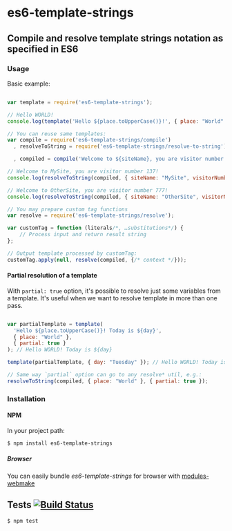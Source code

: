 # es6-template-strings
## Compile and resolve template strings notation as specified in ES6

### Usage

Basic example:

```javascript

var template = require('es6-template-strings');

// Hello WORLD!
console.log(template('Hello ${place.toUpperCase()}!', { place: "World" }));

// You can reuse same templates:
var compile = require('es6-template-strings/compile')
  , resolveToString = require('es6-template-strings/resolve-to-string')

  , compiled = compile('Welcome to ${siteName}, you are visitor number ${visitorNumber}!');

// Welcome to MySite, you are visitor number 137!
console.log(resolveToString(compiled, { siteName: "MySite", visitorNumber: 137 }));

// Welcome to OtherSite, you are visitor number 777!
console.log(resolveToString(compiled, { siteName: "OtherSite", visitorNumber: 777 }));

// You may prepare custom tag functions
var resolve = require('es6-template-strings/resolve');

var customTag = function (literals/*, …substitutions*/) {
	// Process input and return result string
};

// Output template processed by customTag:
customTag.apply(null, resolve(compiled, {/* context */}));
```

#### Partial resolution of a template

With `partial: true` option, it's possible to resolve just some variables from a template.
It's useful when we want to resolve template in more than one pass.

```javascript

var partialTemplate = template(
  'Hello ${place.toUpperCase()}! Today is ${day}',
  { place: "World" },
  { partial: true }
); // Hello WORLD! Today is ${day}

template(partialTemplate, { day: "Tuesday" }); // Hello WORLD! Today is Tuesday

// Same way `partial` option can go to any resolve* util, e.g.:
resolveToString(compiled, { place: "World" }, { partial: true });
```

### Installation
#### NPM

In your project path:

	$ npm install es6-template-strings

##### Browser

You can easily bundle _es6-template-strings_ for browser with [modules-webmake](https://github.com/medikoo/modules-webmake)

## Tests [![Build Status](https://travis-ci.org/medikoo/es6-template-strings.png)](https://travis-ci.org/medikoo/es6-template-strings)

	$ npm test

